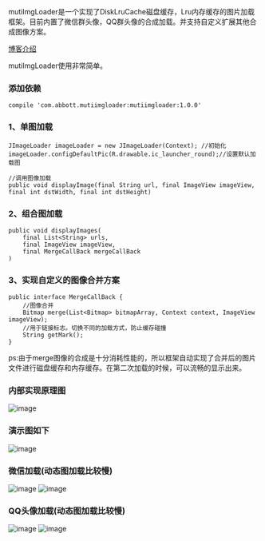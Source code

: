 mutiImgLoader是一个实现了DiskLruCache磁盘缓存，Lru内存缓存的图片加载框架。目前内置了微信群头像，QQ群头像的合成加载。并支持自定义扩展其他合成图像方案。

[博客介绍](https://jinyb09017.github.io/2017/09/%E5%A4%9A%E5%9B%BE%E5%90%88%E5%B9%B6%E6%A1%86%E6%9E%B6%E5%AE%9E%E7%8E%B0(android)/)

mutiImgLoader使用非常简单。


### 添加依赖

```
compile 'com.abbott.mutiimgloader:mutiimgloader:1.0.0'
```


### 1、单图加载


```
JImageLoader imageLoader = new JImageLoader(Context); //初始化
imageLoader.configDefaultPic(R.drawable.ic_launcher_round);//设置默认加载图

//调用图像加载
public void displayImage(final String url, final ImageView imageView, final int dstWidth, final int dstHeight)

```

### 2、组合图加载


```
public void displayImages(
    final List<String> urls,
    final ImageView imageView, 
    final MergeCallBack mergeCallBack
)

```
### 3、实现自定义的图像合并方案

```
public interface MergeCallBack {
    //图像合并
    Bitmap merge(List<Bitmap> bitmapArray, Context context, ImageView imageView);
    //用于链接标志。切换不同的加载方式，防止缓存碰撞
    String getMark();
}

```

ps:由于merge图像的合成是十分消耗性能的，所以框架自动实现了合并后的图片文件进行磁盘缓存和内存缓存。在第二次加载的时候，可以流畅的显示出来。

### 内部实现原理图

![image](./screenshot/2.png)

### 演示图如下

![image](./screenshot/1.png)

### 微信加载(动态图加载比较慢)
![image](./screenshot/3.png)
![image](./screenshot/3.gif)
### QQ头像加载(动态图加载比较慢)
![image](./screenshot/4.png)
![image](./screenshot/4.gif)
